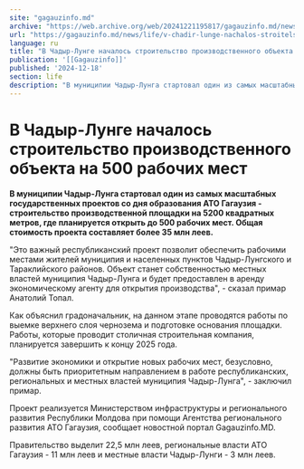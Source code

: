 ```yaml
---
site: "gagauzinfo.md"
archive: "https://web.archive.org/web/20241221195817/gagauzinfo.md/news/life/v-chadir-lunge-nachalos-stroitelstvo-proizvodstvennogo-obekta-na-500-rabochih-mest"
url: "https://gagauzinfo.md/news/life/v-chadir-lunge-nachalos-stroitelstvo-proizvodstvennogo-obekta-na-500-rabochih-mest"
language: ru
title: "В Чадыр-Лунге началось строительство производственного объекта на 500 рабочих мест"
publication: '[[Gagauzinfo]]'
published: '2024-12-18'
section: life
description: "В муниципии Чадыр-Лунга стартовал один из самых масштабных государственных проектов со дня образования АТО Гагаузия - строительство производственной площадки на 5200 квадратных метров, где планируется открыть до 500 рабочих мест. Общая стоимость проекта составляет более 35 млн леев."
---
```


# В Чадыр-Лунге началось строительство производственного объекта на 500 рабочих мест

**В муниципии Чадыр-Лунга стартовал один из самых масштабных государственных проектов со дня образования АТО Гагаузия - строительство производственной площадки на 5200 квадратных метров, где планируется открыть до 500 рабочих мест. Общая стоимость проекта составляет более 35 млн леев.**

"Это важный республиканский проект позволит обеспечить рабочими местами жителей муниципия и населенных пунктов Чадыр-Лунгского и Тараклийского районов. Объект станет собственностью местных властей муниципия Чадыр-Лунга и будет предоставлен в аренду экономическому агенту для открытия производства", - сказал примар Анатолий Топал.

Как объяснил градоначальник, на данном этапе проводятся работы по выемке верхнего слоя чернозема и подготовке основания площадки. Работы, которые проводит столичная строительная компания, планируется завершить к концу 2025 года.

"Развитие экономики и открытие новых рабочих мест, безусловно, должны быть приоритетным направлением в работе республиканских, региональных и местных властей муниципия Чадыр-Лунга", - заключил примар.

Проект реализуется Министерством инфраструктуры и регионального развития Республики Молдова при помощи Агентства регионального развития АТО Гагаузия, сообщает новостной портал Gagauzinfo.MD.

Правительство выделит 22,5 млн леев, региональные власти АТО Гагаузия - 11 млн леев и местные власти Чадыр-Лунги - 3 млн леев.